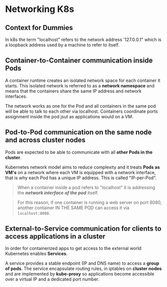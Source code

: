 # Networking K8s
## Context for Dummies
In k8s the term "localhost" refers to the network address '127.0.0.1" which is a loopback address used by a machine to refer to itself.



## Container-to-Container communication inside Pods
A container runtime creates an isolated network space for each container it starts. This isolated network is referred to as a **network namespace** and means that the containers share the same IP address and network interfaces.

The network works as one for the Pod and all containers in the same pod will be able to talk to each other via localhost. Containers coordinate ports assignment inside the pod jsut as applications would on a VM.

## Pod-to-Pod communication on the same node and across cluster nodes

Pods are expected to be able to communicate with all **other Pods in the cluster**.

Kubernetes network model aims to reduce complexity and it treats **Pods as VM's** on a network where each VM is equipped with a network interface, that is why each Pod has a unique IP address. This is called "IP-per-Pod".

> When a container inside a pod refers to "localhost" it is addressing the ***network interface of the pod*** itself.

> For this reason, if one container is running a web server on port 8080, another container IN THE SAME POD can access it via `localhost:8080`.


## External-to-Service communication for clients to access applications in a cluster

In order for containerized apps to get access to the external world Kubernetes enables **Services**.

A service provides a stable endpoint (IP and DNS name) to access a **group of pods**. The service encapsulate routing rules, in iptables on **cluster nodes** and are implemented by **kube-proxy** so applications become accessible over a virtual IP and a dedicated port number.
